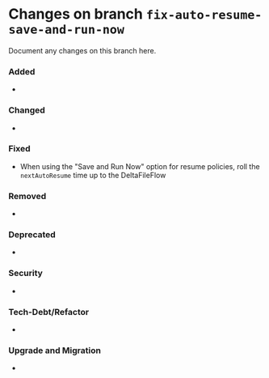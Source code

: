 # Changes on branch `fix-auto-resume-save-and-run-now`
Document any changes on this branch here.
### Added
- 

### Changed
- 

### Fixed
- When using the "Save and Run Now" option for resume policies, roll the `nextAutoResume` time up to the DeltaFileFlow

### Removed
- 

### Deprecated
- 

### Security
- 

### Tech-Debt/Refactor
- 

### Upgrade and Migration
- 
